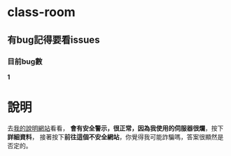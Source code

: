 # class-room
## 有bug記得要看issues
### 目前bug數
**1**
# 說明
去[我的說明網站](https://phpclass.freecluster.eu/document/)看看，
**會有安全警示，很正常，因為我使用的伺服器很爛**，按下**詳細資料**，
接著按下**前往這個不安全網站**，你覺得我可能詐騙嗎，答案很顯然是否定的。
